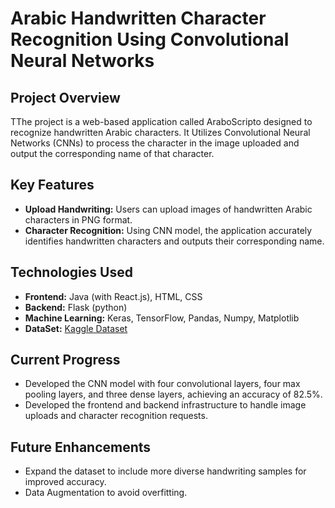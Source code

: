 # Arabic Handwritten Character Recognition Using Convolutional Neural Networks

## Project Overview
TThe project is a web-based application called AraboScripto designed to recognize handwritten Arabic characters. It Utilizes Convolutional Neural Networks (CNNs) to process the character in the image uploaded and output the corresponding name of that character.

## Key Features
- **Upload Handwriting:** Users can upload images of handwritten Arabic characters in PNG format.
- **Character Recognition:** Using CNN model, the application accurately identifies handwritten characters and outputs their corresponding name.

## Technologies Used
- **Frontend:** Java (with React.js), HTML, CSS
- **Backend:** Flask (python)
- **Machine Learning:** Keras, TensorFlow, Pandas, Numpy, Matplotlib
- **DataSet:** [Kaggle Dataset](https://www.kaggle.com/datasets/mloey1/ahcd1/download?datasetVersionNumber=2)


## Current Progress
- Developed the CNN model with four convolutional layers, four max pooling layers, and three dense layers, achieving an accuracy of 82.5%.
- Developed the frontend and backend infrastructure to handle image uploads and character recognition requests.

## Future Enhancements
- Expand the dataset to include more diverse handwriting samples for improved accuracy.
- Data Augmentation to avoid overfitting.
